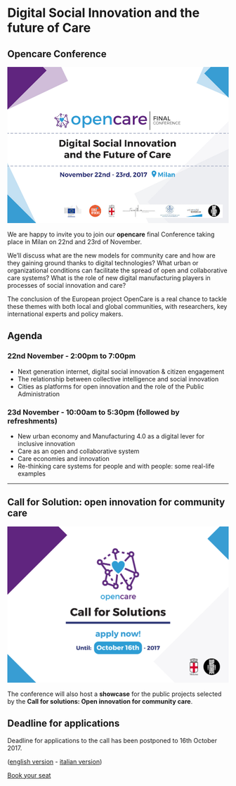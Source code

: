 # Digital Social Innovation and the future of Care

## Opencare Conference

![Digital Social Innovation and the Future of Care](assets/OC-finalconf.jpg)

We are happy to invite you to join our **opencare** final Conference taking place in Milan on 22nd and 23rd of November.

We’ll discuss what are the new models for community care and how are they gaining ground thanks to digital technologies? What urban or organizational conditions can facilitate the spread of open and collaborative care systems? What is the role of new digital manufacturing players in processes of social innovation and care?

The conclusion of the European project OpenCare is a real chance to tackle these themes with both local and global communities, with researchers, key international experts and policy makers.

## Agenda

### 22nd November - 2:00pm to 7:00pm
- Next generation internet, digital social innovation & citizen engagement
- The relationship between collective intelligence and social innovation
- Cities as platforms for open innovation and the role of the Public Administration

### 23d November - 10:00am to 5:30pm (followed by refreshments)
- New urban economy and Manufacturing 4.0 as a digital lever for inclusive innovation
- Care as an open and collaborative system
- Care economies and innovation
- Re-thinking care systems for people and with people: some real-life examples

----

## Call for Solution: open innovation for community care

![Digital Social Innovation and the Future of Care](assets/OC-callforsolutions.jpg)


The conference will also host a **showcase** for the public projects selected by the **Call for solutions: Open innovation for community care**.

## Deadline for applications
Deadline for applications to the call has been postponed to 16th October 2017.

([english version](http://www.lavoroeformazioneincomune.it/call-for-solutions-english/) - [italian version](http://www.lavoroeformazioneincomune.it/call-for-solution-ita/))

[Book your seat](https://www.eventbrite.it/e/biglietti-conferenza-finale-del-progetto-eu-opencare-38492812037?aff=efbevent&mc_cid=e1bdf7877e&mc_eid=73a6661c4d)
